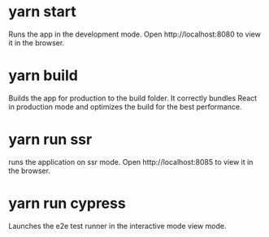 # yarn start <br>

Runs the app in the development mode.
Open http://localhost:8080 to view it in the browser.

# yarn build <br>

Builds the app for production to the build folder.
It correctly bundles React in production mode and optimizes the build for the best performance.

# yarn run ssr <br>

runs the application on ssr mode.
Open http://localhost:8085 to view it in the browser.

# yarn run cypress <br>

Launches the e2e test runner in the interactive mode view mode.
